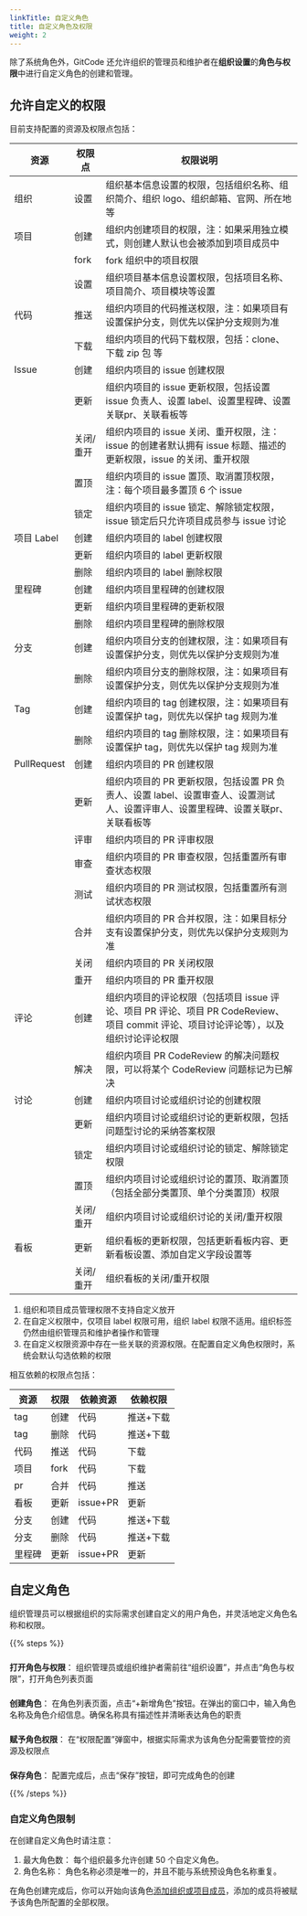 ```yaml
---
linkTitle: 自定义角色
title: 自定义角色及权限
weight: 2
---
```


除了系统角色外，GitCode 还允许组织的管理员和维护者在**组织设置**的**角色与权限**中进行自定义角色的创建和管理。

## 允许自定义的权限

目前支持配置的资源及权限点包括：

| 资源 | 权限点 | 权限说明   |
| --- | --- |  --- |
| 组织 | 设置 | 组织基本信息设置的权限，包括组织名称、组织简介、组织 logo、组织邮箱、官网、所在地等  |
| 项目 | 创建 | 组织内创建项目的权限，注：如果采用独立模式，则创建人默认也会被添加到项目成员中 |
|  | fork | fork 组织中的项目权限 |
|  | 设置 | 组织项目基本信息设置权限，包括项目名称、项目简介、项目模块等设置 |
| 代码 | 推送 | 组织内项目的代码推送权限，注：如果项目有设置保护分支，则优先以保护分支规则为准 |
|  | 下载 | 组织内项目的代码下载权限，包括：clone、下载 zip 包 等 |
| Issue | 创建 | 组织内项目的 issue 创建权限 |
|  | 更新 | 组织内项目的 issue 更新权限，包括设置 issue 负责人、设置 label、设置里程碑、设置关联pr、关联看板等 |
|  | 关闭/重开 | 组织内项目的 issue 关闭、重开权限，注：issue 的创建者默认拥有 issue 标题、描述的更新权限，issue 的关闭、重开权限|
|  | 置顶 | 组织内项目的 issue 置顶、取消置顶权限，注：每个项目最多置顶 6 个 issue |
|  | 锁定 | 组织内项目的 issue 锁定、解除锁定权限，issue 锁定后只允许项目成员参与 issue 讨论 |
| 项目 Label | 创建 | 组织内项目的 label 创建权限 |
|  | 更新 | 组织内项目的 label 更新权限 |
|  | 删除 | 组织内项目的 label 删除权限 |
| 里程碑 | 创建 | 组织内项目里程碑的创建权限 |
|  | 更新 | 组织内项目里程碑的更新权限 |
|  | 删除 | 组织内项目里程碑的删除权限 |
| 分支 | 创建 | 组织内项目分支的创建权限，注：如果项目有设置保护分支，则优先以保护分支规则为准 |
|  | 删除 | 组织内项目分支的删除权限，注：如果项目有设置保护分支，则优先以保护分支规则为准 |
| Tag | 创建 | 组织内项目的 tag 创建权限，注：如果项目有设置保护 tag，则优先以保护 tag 规则为准 |
|  | 删除 | 组织内项目的 tag 删除权限，注：如果项目有设置保护 tag，则优先以保护 tag 规则为准 |
| PullRequest | 创建 | 组织内项目的 PR 创建权限 |
|  | 更新 | 组织内项目的 PR 更新权限，包括设置 PR 负责人、设置 label、设置审查人、设置测试人、设置评审人、设置里程碑、设置关联pr、关联看板等 |
|  | 评审 | 组织内项目的 PR 评审权限  |
|  | 审查 | 组织内项目的 PR 审查权限，包括重置所有审查状态权限 |
|  | 测试 | 组织内项目的 PR 测试权限，包括重置所有测试状态权限 |
|  | 合并 | 组织内项目的 PR 合并权限，注：如果目标分支有设置保护分支，则优先以保护分支规则为准 |
|  | 关闭 | 组织内项目的 PR 关闭权限 |
|  | 重开 | 组织内项目的 PR 重开权限 |
| 评论 | 创建 | 组织内项目的评论权限（包括项目 issue 评论、项目 PR 评论、项目 PR CodeReview、项目 commit 评论、项目讨论评论等），以及组织讨论评论权限 |
|  | 解决 | 组织内项目 PR CodeReview 的解决问题权限，可以将某个 CodeReview 问题标记为已解决 |
| 讨论 | 创建 | 组织内项目讨论或组织讨论的创建权限 |
|  | 更新 | 组织内项目讨论或组织讨论的更新权限，包括问题型讨论的采纳答案权限 |
|  | 锁定 | 组织内项目讨论或组织讨论的锁定、解除锁定权限 |
|  | 置顶 | 组织内项目讨论或组织讨论的置顶、取消置顶（包括全部分类置顶、单个分类置顶）权限 |
|  | 关闭/重开 | 组织内项目讨论或组织讨论的关闭/重开权限 |
| 看板 | 更新 | 组织看板的更新权限，包括更新看板内容、更新看板设置、添加自定义字段设置等 |
|  | 关闭/重开 | 组织看板的关闭/重开权限 |

1. 组织和项目成员管理权限不支持自定义放开
1. 在自定义权限中，仅项目 label 权限可用，组织 label 权限不适用。组织标签仍然由组织管理员和维护者操作和管理
1. 在自定义权限资源中存在一些关联的资源权限。在配置自定义角色权限时，系统会默认勾选依赖的权限

相互依赖的权限点包括：

| 资源 | 权限 | 依赖资源 | 依赖权限 |
| ----- | ---- | -------- | ------- |
| tag | 创建 | 代码 | 推送+下载 |
| tag | 删除 | 代码 | 推送+下载 |
| 代码 | 推送 | 代码 | 下载 |
| 项目 | fork | 代码 | 下载 |
| pr | 合并 | 代码 | 推送 |
| 看板 | 更新 | issue+PR | 更新 |
| 分支 | 创建 | 代码 | 推送+下载 |
| 分支 | 删除 | 代码 | 推送+下载 |
| 里程碑 | 更新 | issue+PR | 更新 |


## 自定义角色

组织管理员可以根据组织的实际需求创建自定义的用户角色，并灵活地定义角色名称和权限。

{{% steps %}}

### 

**打开角色与权限**： 组织管理员或组织维护者需前往“组织设置”，并点击“角色与权限”，打开角色列表页面

###

**创建角色**： 在角色列表页面，点击“+新增角色”按钮。在弹出的窗口中，输入角色名称及角色介绍信息。确保名称具有描述性并清晰表达角色的职责

###

**赋予角色权限**： 在“权限配置”弹窗中，根据实际需求为该角色分配需要管控的资源及权限点

###

**保存角色**： 配置完成后，点击“保存”按钮，即可完成角色的创建

{{% /steps %}}

### 自定义角色限制

在创建自定义角色时请注意：

1. 最大角色数： 每个组织最多允许创建 50 个自定义角色。
1. 角色名称： 角色名称必须是唯一的，并且不能与系统预设角色名称重复。

在角色创建完成后，你可以开始向该角色[添加组织或项目成员](/docs/repo/member/)，添加的成员将被赋予该角色所配置的全部权限。